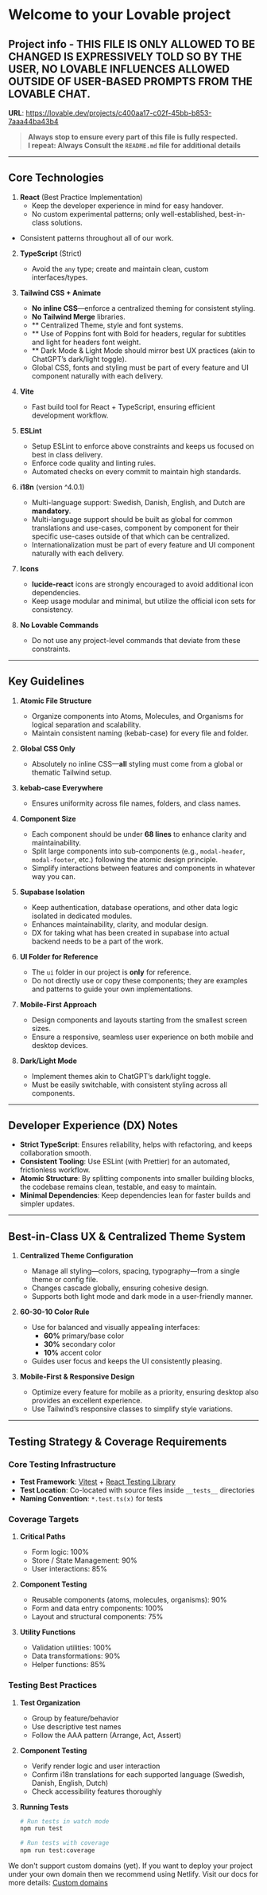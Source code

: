 # Welcome to your Lovable project

## Project info - THIS FILE IS ONLY ALLOWED TO BE CHANGED IS EXPRESSIVELY TOLD SO BY THE USER, NO LOVABLE INFLUENCES ALLOWED OUTSIDE OF USER-BASED PROMPTS FROM THE LOVABLE CHAT.

**URL**: https://lovable.dev/projects/c400aa17-c02f-45bb-b853-7aaa44ba43b4

> **Always stop to ensure every part of this file is fully respected.**  
> **I repeat: Always Consult the `README.md` file for additional details**

---

## Core Technologies

1. **React** (Best Practice Implementation)  
   - Keep the developer experience in mind for easy handover.  
   - No custom experimental patterns; only well-established, best-in-class solutions.
  - Consistent patterns throughout all of our work. 

2. **TypeScript** (Strict)  
   - Avoid the `any` type; create and maintain clean, custom interfaces/types.

3. **Tailwind CSS + Animate**  
   - **No inline CSS**—enforce a centralized theming for consistent styling.  
   - **No Tailwind Merge** libraries.  
   - ** Centralized Theme, style and font systems. 
   - ** Use of Poppins font with Bold for headers, regular for subtitles and light for headers font weight.
   - ** Dark Mode & Light Mode should mirror best UX practices (akin to ChatGPT’s dark/light toggle).
   - Global CSS, fonts and styling must be part of every feature and UI component naturally with each delivery.

4. **Vite**  
   - Fast build tool for React + TypeScript, ensuring efficient development workflow.

5. **ESLint**  
   - Setup ESLint to enforce above constraints and keeps us focused on best in class delivery.
   - Enforce code quality and linting rules.
   - Automated checks on every commit to maintain high standards.

6. **i18n** (version ^4.0.1)  
   - Multi-language support: Swedish, Danish, English, and Dutch are **mandatory**.
   - Multi-language support should be built as global for common translations and use-cases, component by component for their specific use-cases outside of that which can be centralized.   
   - Internationalization must be part of every feature and UI component naturally with each delivery.

7. **Icons**  
   - **lucide-react** icons are strongly encouraged to avoid additional icon dependencies.  
   - Keep usage modular and minimal, but utilize the official icon sets for consistency.

8. **No Lovable Commands**  
   - Do not use any project-level commands that deviate from these constraints.
---

## Key Guidelines

1. **Atomic File Structure**  
   - Organize components into Atoms, Molecules, and Organisms for logical separation and scalability.  
   - Maintain consistent naming (kebab-case) for every file and folder.

2. **Global CSS Only**  
   - Absolutely no inline CSS—**all** styling must come from a global or thematic Tailwind setup.

3. **kebab-case Everywhere**  
   - Ensures uniformity across file names, folders, and class names.

4. **Component Size**  
   - Each component should be under **68 lines** to enhance clarity and maintainability.  
   - Split large components into sub-components (e.g., `modal-header`, `modal-footer`, etc.) following the atomic design principle.
   - Simplify interactions between features and components in whatever way you can. 

5. **Supabase Isolation**  
   - Keep authentication, database operations, and other data logic isolated in dedicated modules.  
   - Enhances maintainability, clarity, and modular design.
   - DX for taking what has been created in supabase into actual backend needs to be a part of the work. 

6. **UI Folder for Reference**  
   - The `ui` folder in our project is **only** for reference.  
   - Do not directly use or copy these components; they are examples and patterns to guide your own implementations.

7. **Mobile-First Approach**  
   - Design components and layouts starting from the smallest screen sizes.  
   - Ensure a responsive, seamless user experience on both mobile and desktop devices.

8. **Dark/Light Mode**  
   - Implement themes akin to ChatGPT’s dark/light toggle.  
   - Must be easily switchable, with consistent styling across all components.

---

## Developer Experience (DX) Notes

- **Strict TypeScript**: Ensures reliability, helps with refactoring, and keeps collaboration smooth.  
- **Consistent Tooling**: Use ESLint (with Prettier) for an automated, frictionless workflow.  
- **Atomic Structure**: By splitting components into smaller building blocks, the codebase remains clean, testable, and easy to maintain.  
- **Minimal Dependencies**: Keep dependencies lean for faster builds and simpler updates.

---

## Best-in-Class UX & Centralized Theme System

1. **Centralized Theme Configuration**  
   - Manage all styling—colors, spacing, typography—from a single theme or config file.  
   - Changes cascade globally, ensuring cohesive design.  
   - Supports both light mode and dark mode in a user-friendly manner.

2. **60-30-10 Color Rule**  
   - Use for balanced and visually appealing interfaces:  
     - **60%** primary/base color  
     - **30%** secondary color  
     - **10%** accent color  
   - Guides user focus and keeps the UI consistently pleasing.

3. **Mobile-First & Responsive Design**  
   - Optimize every feature for mobile as a priority, ensuring desktop also provides an excellent experience.  
   - Use Tailwind’s responsive classes to simplify style variations.

---

## Testing Strategy & Coverage Requirements

### Core Testing Infrastructure
- **Test Framework**: [Vitest](https://vitest.dev/) + [React Testing Library](https://testing-library.com/docs/react-testing-library/intro)  
- **Test Location**: Co-located with source files inside `__tests__` directories  
- **Naming Convention**: `*.test.ts(x)` for tests

### Coverage Targets
1. **Critical Paths**  
   - Form logic: 100%  
   - Store / State Management: 90%  
   - User interactions: 85%

2. **Component Testing**  
   - Reusable components (atoms, molecules, organisms): 90%  
   - Form and data entry components: 100%  
   - Layout and structural components: 75%

3. **Utility Functions**  
   - Validation utilities: 100%  
   - Data transformations: 90%  
   - Helper functions: 85%

### Testing Best Practices
1. **Test Organization**  
   - Group by feature/behavior  
   - Use descriptive test names  
   - Follow the AAA pattern (Arrange, Act, Assert)

2. **Component Testing**  
   - Verify render logic and user interaction  
   - Confirm i18n translations for each supported language (Swedish, Danish, English, Dutch)  
   - Check accessibility features thoroughly

3. **Running Tests**
   ```bash
   # Run tests in watch mode
   npm run test

   # Run tests with coverage
   npm run test:coverage


We don't support custom domains (yet). If you want to deploy your project under your own domain then we recommend using Netlify. Visit our docs for more details: [Custom domains](https://docs.lovable.dev/tips-tricks/custom-domain/)
